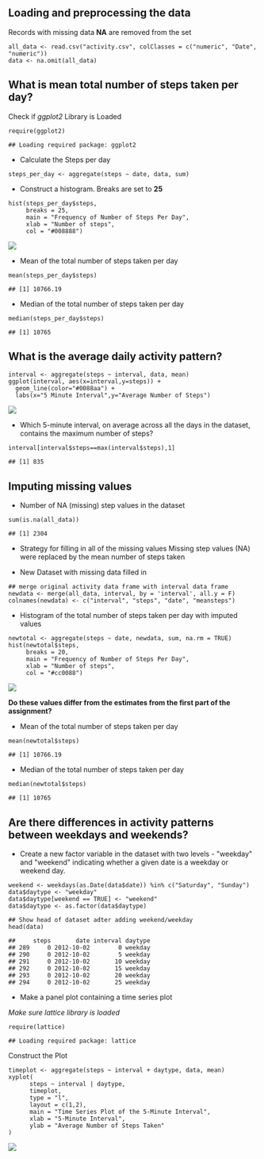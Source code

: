 Loading and preprocessing the data
----------------------------------

Records with missing data **NA** are removed from the set

    all_data <- read.csv("activity.csv", colClasses = c("numeric", "Date", "numeric"))
    data <- na.omit(all_data)

What is mean total number of steps taken per day?
-------------------------------------------------

Check if *ggplot2* Library is Loaded

    require(ggplot2)

    ## Loading required package: ggplot2

-   Calculate the Steps per day

<!-- -->

    steps_per_day <- aggregate(steps ~ date, data, sum)

-   Construct a histogram. Breaks are set to **25**

<!-- -->

    hist(steps_per_day$steps,
         breaks = 25,
         main = "Frequency of Number of Steps Per Day",
         xlab = "Number of steps",
         col = "#008888")

![](PA1_template_files/figure-markdown_strict/unnamed-chunk-4-1.png)

-   Mean of the total number of steps taken per day

<!-- -->

    mean(steps_per_day$steps)

    ## [1] 10766.19

-   Median of the total number of steps taken per day

<!-- -->

    median(steps_per_day$steps)

    ## [1] 10765

What is the average daily activity pattern?
-------------------------------------------

    interval <- aggregate(steps ~ interval, data, mean)
    ggplot(interval, aes(x=interval,y=steps)) +
      geom_line(color="#0088aa") +
      labs(x="5 Minute Interval",y="Average Number of Steps")

![](PA1_template_files/figure-markdown_strict/unnamed-chunk-7-1.png)

-   Which 5-minute interval, on average across all the days in the
    dataset, contains the maximum number of steps?

<!-- -->

    interval[interval$steps==max(interval$steps),1]

    ## [1] 835

Imputing missing values
-----------------------

-   Number of NA (missing) step values in the dataset

<!-- -->

    sum(is.na(all_data))

    ## [1] 2304

-   Strategy for filling in all of the missing values Missing step
    values (NA) were replaced by the mean number of steps taken

-   New Dataset with missing data filled in

<!-- -->

    ## merge original activity data frame with interval data frame
    newdata <- merge(all_data, interval, by = 'interval', all.y = F)
    colnames(newdata) <- c("interval", "steps", "date", "meansteps")

-   Histogram of the total number of steps taken per day with imputed
    values

<!-- -->

    newtotal <- aggregate(steps ~ date, newdata, sum, na.rm = TRUE)
    hist(newtotal$steps,
         breaks = 20,
         main = "Frequency of Number of Steps Per Day",
         xlab = "Number of steps",
         col = "#cc0088")

![](PA1_template_files/figure-markdown_strict/unnamed-chunk-11-1.png)

**Do these values differ from the estimates from the first part of the
assignment?**

-   Mean of the total number of steps taken per day

<!-- -->

    mean(newtotal$steps)

    ## [1] 10766.19

-   Median of the total number of steps taken per day

<!-- -->

    median(newtotal$steps)

    ## [1] 10765

Are there differences in activity patterns between weekdays and weekends?
-------------------------------------------------------------------------

-   Create a new factor variable in the dataset with two levels -
    "weekday" and "weekend" indicating whether a given date is a weekday
    or weekend day.

<!-- -->

    weekend <- weekdays(as.Date(data$date)) %in% c("Saturday", "Sunday")
    data$daytype <- "weekday"
    data$daytype[weekend == TRUE] <- "weekend"
    data$daytype <- as.factor(data$daytype)

    ## Show head of dataset adter adding weekend/weekday
    head(data)

    ##     steps       date interval daytype
    ## 289     0 2012-10-02        0 weekday
    ## 290     0 2012-10-02        5 weekday
    ## 291     0 2012-10-02       10 weekday
    ## 292     0 2012-10-02       15 weekday
    ## 293     0 2012-10-02       20 weekday
    ## 294     0 2012-10-02       25 weekday

-   Make a panel plot containing a time series plot

*Make sure lattice library is loaded*

    require(lattice)

    ## Loading required package: lattice

Construct the Plot

    timeplot <- aggregate(steps ~ interval + daytype, data, mean)
    xyplot(
          steps ~ interval | daytype,
          timeplot,
          type = "l",
          layout = c(1,2),
          main = "Time Series Plot of the 5-Minute Interval",
          xlab = "5-Minute Interval",
          ylab = "Average Number of Steps Taken"
    )

![](PA1_template_files/figure-markdown_strict/unnamed-chunk-16-1.png)
